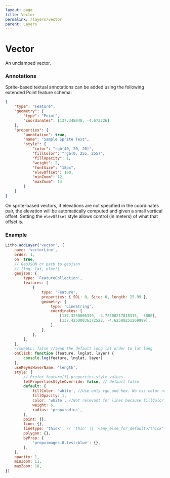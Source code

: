 ```yaml
---
layout: page
title: Vector
permalink: /layers/vector
parent: Layers
---
```


# Vector

An unclamped vector.

### Annotations

Sprite-based textual annotations can be added using the following extended Point feature schema:

```json
{
    "type": "Feature",
    "geometry": {
        "type": "Point",
        "coordinates": [137.348048, -4.673226]
    },
    "properties": {
        "annotation": true,
        "name": "Sample Sprite Text",
        "style": {
            "color": "rgb(40, 20, 20)",
            "fillColor": "rgb(0, 255, 255)",
            "fillOpacity": 1,
            "weight": 2,
            "fontSize": "18px",
            "elevOffset": 100,
            "minZoom": 12,
            "maxZoom": 14
        }
    }
}
```

On sprite-based vectors, if elevations are not specified in the coordinates pair, the elevation will be automatically computed and given a small vertical offset. Setting the `elevOffset` style allows control (in meters) of what that offset is.

### Example

```javascript
Litho.addLayer('vector', {
    name: 'vectorLine',
    order: 1,
    on: true,
    // GeoJSON or path to geojson
    // [lng, lat, elev?]
    geojson: {
        type: 'FeatureCollection',
        features: [
            {
                type: 'Feature',
                properties: { SOL: 0, Site: 0, length: 25.99 },
                geometry: {
                    type: 'LineString',
                    coordinates: [
                        [137.3250006349, -4.72500217818315, -3000],
                        [137.42500036372522, -4.62500251269999],
                    ],
                },
            },
        ],
    },
    //swapLL: false //swap the default long lat order to lat long
    onClick: function (feature, lnglat, layer) {
        console.log(feature, lnglat, layer)
    },
    useKeyAsHoverName: 'length',
    style: {
        // Prefer feature[f].properties.style values
        letPropertiesStyleOverride: false, // default false
        default: {
            fillColor: 'white', //Use only rgb and hex. No css color names
            fillOpacity: 1,
            color: 'white', //Not relevant for lines because fillColor is the primary color
            weight: 6,
            radius: 'prop=radius',
        },
        point: {},
        line: {},
        lineType: 'thick', // 'thin' || '<any_else_for_default>/thick' //note: only thick lines can be raytraced
        polygon: {},
        byProp: {
            'prop=images.0.test:blue': {},
        },
    },
    opacity: 1,
    minZoom: 11,
    maxZoom: 18,
})
```
